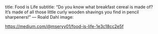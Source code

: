 title: Food is Life
subtitle: “Do you know what breakfast cereal is made of? It’s made of all those little curly wooden shavings you find in pencil sharpeners!”
― Roald Dahl
image: 

https://medium.com/@mseryy01/food-is-life-1e3c18cc2e5f
